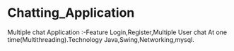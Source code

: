 # Chatting_Application
Multiple chat Application :-Feature Login,Register,Multiple User chat At one time(Multithreading).Technology Java,Swing,Networking,mysql.
